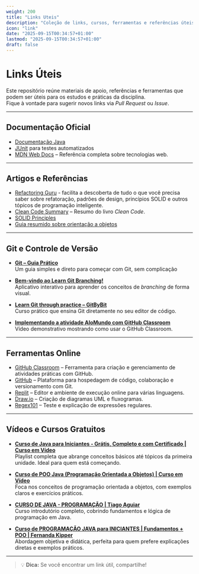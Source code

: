 ```yaml
---
weight: 200
title: "Links Uteis"
description: "Coleção de links, cursos, ferramentas e referências úteis para estudos de programação, Java, Git e orientação a objetos."
icon: "link"
date: "2025-09-15T00:34:57+01:00"
lastmod: "2025-09-15T00:34:57+01:00"
draft: false
---
```


# Links Úteis

Este repositório reúne materiais de apoio, referências e ferramentas que podem ser úteis para os estudos e práticas da disciplina.  
Fique à vontade para sugerir novos links via _Pull Request_ ou _Issue_.

---

## Documentação Oficial

- [Documentação Java](https://docs.oracle.com/javase/tutorial/)
- [JUnit](http://junit.org/) para testes automatizados
- [MDN Web Docs](https://developer.mozilla.org/) – Referência completa sobre tecnologias web.

---

## Artigos e Referências

- [Refactoring Guru](https://refactoring.guru/) - facilita a descoberta de tudo o que você precisa saber sobre refatoração, padrões de design, princípios SOLID e outros tópicos de programação inteligente.
- [Clean Code Summary](https://github.com/JuanCrg90/Clean-Code-Notes) – Resumo do livro _Clean Code_.
- [SOLID Principles](https://www.baeldung.com/solid-principles)
- [Guia resumido sobre orientação a objetos](https://conteudos.kipperdev.com.br/guia-de-orientacao-objetos-poo)

---

## Git e Controle de Versão

- **[Git – Guia Prático](https://rogerdudler.github.io/git-guide/index.pt_BR.html)**  
  Um guia simples e direto para começar com Git, sem complicação

- **[Bem-vindo ao Learn Git Branching!](https://learngitbranching.js.org/?locale=pt_BR)**  
  Aplicativo interativo para aprender os conceitos de _branching_ de forma visual.

- **[Learn Git through practice – GitByBit](https://gitbybit.com/)**  
  Curso prático que ensina Git diretamente no seu editor de código.

- **[Implementando a atividade AloMundo com GitHub Classroom](https://www.youtube.com/watch?v=g0aAh8XCRLk)**  
  Vídeo demonstrativo mostrando como usar o GitHub Classroom.

---

## Ferramentas Online

- [GitHub Classroom](https://classroom.github.com/) – Ferramenta para criação e gerenciamento de atividades práticas com GitHub.
- [GitHub](https://github.com/) – Plataforma para hospedagem de código, colaboração e versionamento com Git.
- [Replit](https://replit.com/) – Editor e ambiente de execução online para várias linguagens.
- [Draw.io](https://app.diagrams.net/) – Criação de diagramas UML e fluxogramas.
- [Regex101](https://regex101.com/) – Teste e explicação de expressões regulares.

---

## Vídeos e Cursos Gratuitos

- **[Curso de Java para Iniciantes - Grátis, Completo e com Certificado | Curso em Vídeo](https://www.youtube.com/watch?v=sTX0UEplF54&list=PLHz_AreHm4dkI2ZdjTwZA4mPMxWTfNSpR)**  
  Playlist completa que abrange conceitos básicos até tópicos da primeira unidade. Ideal para quem está começando.

- **[Curso de POO Java (Programação Orientada a Objetos) | Curso em Vídeo](https://www.youtube.com/watch?v=KlIL63MeyMY&list=PLHz_AreHm4dkqe2aR0tQK74m8SFe-aGsY)**  
  Foca nos conceitos de programação orientada a objetos, com exemplos claros e exercícios práticos.

- **[CURSO DE JAVA - PROGRAMAÇÃO | Tiago Aguiar](https://www.youtube.com/watch?v=mRryrODqQcw&list=PLJ0AcghBBWSi6nK2CUkw9ngvwWB1gE8mL)**  
  Curso introdutório completo, cobrindo fundamentos e lógica de programação em Java.

- **[Curso de PROGRAMAÇÃO JAVA para INICIANTES | Fundamentos + POO | Fernanda Kipper](https://youtu.be/nODe5lFcGpg?si=S2hR1VRpxqRgodlD)**  
  Abordagem objetiva e didática, perfeita para quem prefere explicações diretas e exemplos práticos.

---

> 💡 **Dica:** Se você encontrar um link útil, compartilhe!
